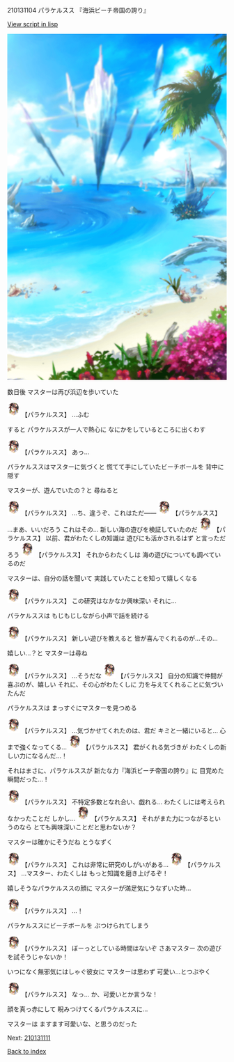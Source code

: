 210131104 パラケルスス 『海浜ビーチ帝国の誇り』

[View script in lisp](../scripts/210131104.txt)

![sea_beach_day.png](../images/backgrounds/sea_beach_day.png)

数日後
マスターは再び浜辺を歩いていた

<img src="../images/units/2101311.png" alt="2101311.png" height="34"/>
【パラケルスス】
…ふむ

すると
パラケルススが一人で熱心に
なにかをしているところに出くわす

<img src="../images/units/2101311.png" alt="2101311.png" height="34"/>
【パラケルスス】
あっ…

パラケルススはマスターに気づくと
慌てて手にしていたビーチボールを
背中に隠す

マスターが、遊んでいたの？と
尋ねると

<img src="../images/units/2101311.png" alt="2101311.png" height="34"/>
【パラケルスス】
…ち、違うぞ、これはただ――

<img src="../images/units/2101311.png" alt="2101311.png" height="34"/>
【パラケルスス】
…まあ、いいだろう
これはその…
新しい海の遊びを検証していたのだ

<img src="../images/units/2101311.png" alt="2101311.png" height="34"/>
【パラケルスス】
以前、君がわたくしの知識は
遊びにも活かされるはず
と言っただろう

<img src="../images/units/2101311.png" alt="2101311.png" height="34"/>
【パラケルスス】
それからわたくしは
海の遊びについても調べているのだ

マスターは、自分の話を聞いて
実践していたことを知って嬉しくなる

<img src="../images/units/2101311.png" alt="2101311.png" height="34"/>
【パラケルスス】
この研究はなかなか興味深い
それに…

パラケルススは
もじもじしながら小声で話を続ける

<img src="../images/units/2101311.png" alt="2101311.png" height="34"/>
【パラケルスス】
新しい遊びを教えると
皆が喜んでくれるのが…その…

嬉しい…？と
マスターは尋ね

<img src="../images/units/2101311.png" alt="2101311.png" height="34"/>
【パラケルスス】
…そうだな

<img src="../images/units/2101311.png" alt="2101311.png" height="34"/>
【パラケルスス】
自分の知識で仲間が喜ぶのが、嬉しい
それに、その心がわたくしに
力を与えてくれることに気づいたんだ

パラケルススは
まっすぐにマスターを見つめる

<img src="../images/units/2101311.png" alt="2101311.png" height="34"/>
【パラケルスス】
…気づかせてくれたのは、君だ
キミと一緒にいると…
心まで強くなってくる…

<img src="../images/units/2101311.png" alt="2101311.png" height="34"/>
【パラケルスス】
君がくれる気づきが
わたくしの新しい力になるんだ…！

それはまさに、パラケルススが
新たな力『海浜ビーチ帝国の誇り』に
目覚めた瞬間だった…！

<img src="../images/units/2101311.png" alt="2101311.png" height="34"/>
【パラケルスス】
不特定多数となれ合い、戯れる…
わたくしには考えられなかったことだ
しかし…

<img src="../images/units/2101311.png" alt="2101311.png" height="34"/>
【パラケルスス】
それがまた力につながるというのなら
とても興味深いことだと思わないか？

マスターは確かにそうだね
とうなずく

<img src="../images/units/2101311.png" alt="2101311.png" height="34"/>
【パラケルスス】
これは非常に研究のしがいがある…

<img src="../images/units/2101311.png" alt="2101311.png" height="34"/>
【パラケルスス】
…マスター、わたくしは
もっと知識を磨き上げるぞ！

嬉しそうなパラケルススの顔に
マスターが満足気にうなずいた時…

<img src="../images/units/2101311.png" alt="2101311.png" height="34"/>
【パラケルスス】
…！

パラケルススにビーチボールを
ぶつけられてしまう

<img src="../images/units/2101311.png" alt="2101311.png" height="34"/>
【パラケルスス】
ぼーっとしている時間はないぞ
さあマスター
次の遊びを試そうじゃないか！

いつになく無邪気にはしゃぐ彼女に
マスターは思わず
可愛い…とつぶやく

<img src="../images/units/2101311.png" alt="2101311.png" height="34"/>
【パラケルスス】
なっ…
か、可愛いとか言うな！

顔を真っ赤にして
睨みつけてくるパラケルススに…

マスターは
ますます可愛いな、と思うのだった


Next: [210131111](210131111.md)

[Back to index](index.md)
